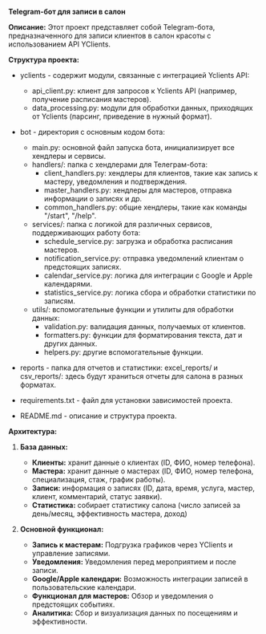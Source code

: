 **Telegram-бот для записи в салон**

**Описание:**
Этот проект представляет собой Telegram-бота, предназначенного для записи клиентов в салон красоты с использованием API YClients. 

**Структура проекта:**

- yclients - содержит модули, связанные с интеграцией Yclients API: 
    - api_client.py: клиент для запросов к Yclients API (например, получение расписания мастеров). 
  - data_processing.py: модули для обработки данных, приходящих от Yclients (парсинг, приведение в нужный формат).

- bot - директория с основным кодом бота: 
  - main.py: основной файл запуска бота, инициализирует все хендлеры и сервисы. 
  - handlers/: папка с хендлерами для Телеграм-бота: 
     - client_handlers.py: хендлеры для клиентов, такие как запись к мастеру, уведомления и подтверждения. 
     - master_handlers.py: хендлеры для мастеров, отправка информации о записях и др. 
     - common_handlers.py: общие хендлеры, такие как команды "/start", "/help". 
  - services/: папка с логикой для различных сервисов, поддерживающих работу бота: 
     - schedule_service.py: загрузка и обработка расписания мастеров. 
     - notification_service.py: отправка уведомлений клиентам о предстоящих записях. 
     - calendar_service.py: логика для интеграции с Google и Apple календарями. 
     - statistics_service.py: логика сбора и обработки статистики по записям. 
  - utils/: вспомогательные функции и утилиты для обработки данных: 
     - validation.py: валидация данных, получаемых от клиентов. 
     - formatters.py: функции для форматирования текста, дат и других данных. 
     - helpers.py: другие вспомогательные функции. 

- reports - папка для отчетов и статистики: 
    excel_reports/ и csv_reports/: здесь будут храниться отчеты для салона в разных форматах. 

- requirements.txt - файл для установки зависимостей проекта.

- README.md - описание и структура проекта.

**Архитектура:**

1. **База данных:**
   - **Клиенты:** хранит данные о клиентах (ID, ФИО, номер телефона).
   - **Мастера:** хранит данные о мастерах (ID, ФИО, номер телефона, специализация, стаж, график работы).
   - **Записи:** информация о записях (ID, дата, время, услуга, мастер, клиент, комментарий, статус заявки).
   - **Статистика:** собирает статистику салона (число записей за день/месяц, эффективность мастера, доход)

2. **Основной функционал:**
   - **Запись к мастерам:** Подгрузка графиков через YClients и управление записями.
   - **Уведомления:** Уведомления перед мероприятием и после записи.
   - **Google/Apple календари:** Возможность интеграции записей в пользовательские календари.
   - **Функционал для мастеров:** Обзор и уведомления о предстоящих событиях.
   - **Аналитика:** Сбор и визуализация данных по посещениям и эффективности.
